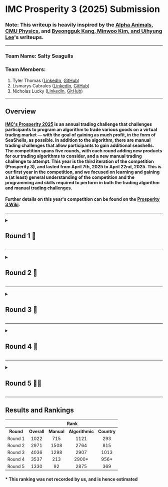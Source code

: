 # IMC Prosperity 3 (2025) Submission
### Note: This writeup is heavily inspired by the [Alpha Animals](https://github.com/CarterT27/imc-prosperity-3), [CMU Physics](https://github.com/chrispyroberts/imc-prosperity-3), and [Byeongguk Kang, Minwoo Kim, and Uihyung Lee](https://github.com/pe049395/IMC-Prosperity-2024)'s writeups.
---
### Team Name: Salty Seagulls

### Team Members:
1. Tyler Thomas ([LinkedIn](https://www.linkedin.com/in/tyler-b-thomas/), [GitHub](https://github.com/TylerThomas6))
2. Lismarys Cabrales ([LinkedIn](https://www.linkedin.com/in/lismaryscabrales/), [GitHub](https://github.com/ikozmicx))
3. Nicholas Lucky ([LinkedIn](https://www.linkedin.com/in/nicholas-lucky/), [GitHub](https://github.com/Nicholas-Lucky))
---
## Overview
#### [IMC's Prosperity 2025](https://prosperity.imc.com/) is an annual trading challenge that challenges participants to program an algorithm to trade various goods on a virtual trading market — with the goal of gaining as much profit, in the form of SeaShells, as possible. In addition to the algorithm, there are manual trading challenges that allow participants to gain additional seashells. The competition spans five rounds, with each round adding new products for our trading algorithms to consider, and a new manual trading challenge to attempt. This year is the third iteration of the competition (Prosperity 3), and lasted from April 7th, 2025 to April 22nd, 2025. This is our first year in the competition, and we focused on learning and gaining a (at least) general understanding of the competition and the programming and skills required to perform in both the trading algorithm and manual trading challenges.

#### Further details on this year's competition can be found on the [Prosperity 3 Wiki](https://imc-prosperity.notion.site/Prosperity-3-Wiki-19ee8453a09380529731c4e6fb697ea4).
---
<details>
<summary><h2>Round 1 🦑</h2></summary>

### Algorithmic Trading
#### As mentioned in [Round 1 of the wiki](https://imc-prosperity.notion.site/Round-1-19ee8453a09381d18b78cf3c21e5d916), Round 1 introduced us to our first three tradable products: `RAINFOREST_RESIN`, `KELP`, and `SQUID_INK`. These products seem to have varying levels of stability, with `RAINFOREST_RESIN` having relatively stable values, `KELP` having some variation, and `SQUID_INK` having the most volatility of the three products. `RAINFOREST_RESIN` has a position limit of `50`, `KELP` has a position limit of `50`, and `SQUID_INK` has a position limit of `50`.

#### We began with the [IMC_prototype.py](https://github.com/Nicholas-Lucky/IMC-Prosperity-3-Submission/blob/main/IMC_prototype.py) provided to us by Mark Brezina in the IMC Prosperity Discrod server. After learning the logic of the code, we experimented with different thresholds to buy and sell the tradable products. Realizing that our code needed to be adaptable, we attempted to store and track the sell orders that we encountered in a `sell_order_history` dictionary. We also created a `buy_order_history` dictionary to use alongside `sell_order_history` when calculating buy and sell thresholds for `SQUID_INK`, as suggested by Tyler Thomas. For `sell_order_history`, we would append the lowest sell order of the iteration, while we would append the highest buy order of the iteration to `buy_order_history`. These dictionaries could then be converted into strings to be put in `traderData` and converted back to dictionaries at the start of future iterations.

```python
# In round_1.py

# At the start of the Trader class
sell_order_history = {}
buy_order_history = {}

if state.traderData != "":
    order_histories = string_to_list_of_dictionaries(state.traderData)
    sell_order_history = order_histories[0]
    buy_order_history = order_histories[1]

# ...perform calculations

# At the end of the Trader class
newData = []
newData.append(sell_order_history)
newData.append(buy_order_history)

traderData = str(newData)
```

#### In subsequent iterations, we took the average of the sell orders in `sell_order_history` for each product, and used this average as our threshold for buying and selling. For round 1, we actually ended up not using `buy_order_history` for calculating thresholds for `SQUID_INK`, I think because of time constraints.

```python
# In round_1.py

if product == "KELP":
    #acceptable_buy_price = get_average(sell_order_history[product])
    acceptable_sell_price = get_average(sell_order_history[product]) + 3
```

#### We also attempted to add slight offsets for the buy/sell thresholds for some products, which we hoped would allow us to sell a product at a higher price than what we bought the product for. While most of these offsets were hardcoded based on rough estimates for how volatile each product would be, we added an adaptable offset for `SQUID_INK`, as we felt that such an offset would benefit `SQUID_INK` the most due to the product's high volatility. This adaptable offset was calculated by subtracting the 100th most recent sell order from the most recent sell order, dividing the difference by 6, and taking the absolute value. This result was then added to the threshold to sell, with the idea being that:
1. Quickly rising sell orders should raise our threshold to sell, potentially allowing us to sell `SQUID_INK` at higher prices
2. Stagnating sell orders should maintain our threshold to sell as it is
3. Quickly falling sell orders should also raise our threshold to sell, as we would not want to sell `SQUID_INK` at these prices

```python
# In round_1.py

# In hindsight, index_one and index_two probably should've been switched, but it still be fine given the absolute value 
index_one = 0
index_two = 99
if len(sell_order_history[product]) < 100:
    index_two = len(sell_order_history[product]) - 1

sell_offset = (sell_order_history[product][index_one] - sell_order_history[product][index_two]) / 6
if sell_offset < 0:
    sell_offset *= -1

# ...later in the code...
if product == "SQUID_INK":
    # ...
    acceptable_sell_price = sell_order_ave + sell_offset
```

#### For the first iteration of the `Trader` class, we hardcoded many of the thresholds for all three products. We originally wanted these hardcoded values to only be used in the first iteration, however we found that they provided us with more profit when used in future iterations as well. As a result, assuming that the historical data given would reflect on the final submission data (which we later learned is not the case), we ended up sticking with these hardcoded values for many of our thresholds.

```python
# In round_1.py

# "RAINFOREST_RESIN" price, hardcoded for now
acceptable_buy_price = 9999  # Participant should calculate this value
acceptable_sell_price = 10001  # Participant should calculate this value

if product == "SQUID_INK":
    acceptable_buy_price = 1950
    acceptable_sell_price = 1970

elif product == "KELP":
    acceptable_buy_price = 2030
    acceptable_sell_price = 2032

# ...later in the code; we commented out the lines for calculating thresholds
#if product == "RAINFOREST_RESIN":
#acceptable_buy_price = get_average(sell_order_history[product]) - 2
#acceptable_sell_price = get_average(sell_order_history[product]) + 1
```

#### These are the results of our Round 1 algorithm:

![round_1_algorithm_results_1](https://github.com/Nicholas-Lucky/IMC-Prosperity-3-Submission/blob/main/readme_embeds/round_1_algorithm_results_1.gif)
![round_1_algorithm_results_2](https://github.com/Nicholas-Lucky/IMC-Prosperity-3-Submission/blob/main/readme_embeds/round_1_algorithm_results_2.gif)

#### While we did gain profit from our algorithm, we recognized that some of our buy and sell thresholds were still hardcoded for some of the products. As a result, we attempted to make our thresholds and algorithms more adaptable in future rounds.

### Manual Trading
#### As mentioned in [Round 1 of the wiki](https://imc-prosperity.notion.site/Round-1-19ee8453a09381d18b78cf3c21e5d916), the manual trading challenge for Round 1 was a series of currency trades that we needed to. We began with 500,000 SeaShells, with SeaShells as our starting currency, and we needed to trade this initial amount to different currencies before ending with a trade back to SeaShells. We amount we get from trading to another currency is determined by the multiplier of the trade, as determined by:

| Products/Currencies | Snowballs | Pizzas | Silicon Nuggets | SeaShells |
|:-------------------:|:---------:|:------:|:---------------:|:---------:|
| Snowballs           | 1         | 1.45   | 0.52            | 0.72      |
| Pizzas              | 0.7       | 1      | 0.31            | 0.48      |
| Silicon Nuggets     | 1.95      | 3.1    | 1               | 1.49      |
| SeaShells           | 1.34      | 1.98   | 0.64            | 1         |

#### ^^ For example, if we have 500,000 SeaShells and trade to Pizzas, we will receive 500,000 x 1.98 = 990,000 Pizzas

#### Our goal is to perform 5 trades (with the 5th trade being back to SeaShells) that will ideally net us a profit in SeaShells — the general format is shown below. It is worth noting that we are allowed to trade a currency into the same currency (the resulting multiplier would be 1), and we are allowed to trade into a specific currency more than once.

| Initial Currency | Currency to Trade to |
|:----------------:|:--------------------:|
| SeaShells        | product_1            |
| product_1        | product_2            |
| product_2        | product_3            |
| product_3        | product_4            |
| product_4        | SeaShells            |

#### Our work for this round's manual trading can be viewed in [round_1_manual_trading.py](https://github.com/Nicholas-Lucky/IMC-Prosperity-3-Submission/blob/main/round_1/round_1_manual_trading.py). Assuming that the 5th trade will always be to SeaShells, we would essentially have 4 trades, each of which has 4 possible currencies to choose from. As a result, we assumed there would be a maximum of 4<sup>4</sup> = 256 possible "paths" for this challenge. Hence, we felt that it was possible to use brute force to determine the optimal series of trades that would yield the highest number of SeaShells. After fixing errors identified by Tyler Thomas, our round_1_manual_trading.py yielded the following path:

![round_1_manual_code_output](https://github.com/Nicholas-Lucky/IMC-Prosperity-3-Submission/blob/main/readme_embeds/round_1_manual_code_output.jpg)

#### ^^ With a revenue of 544,340.16 SeaShells, and an initial amount of 500,000 SeaShells, our profit from this series of trades would be 544,340.16 - 500,000 = 44,340.16 SeaShells

#### These are the results of our Round 1 manual trading challenge:

![round_1_manual_results_1](https://github.com/Nicholas-Lucky/IMC-Prosperity-3-Submission/blob/main/readme_embeds/round_1_manual_results_1.gif)
![round_1_manual_results_2](https://github.com/Nicholas-Lucky/IMC-Prosperity-3-Submission/blob/main/readme_embeds/round_1_manual_results_2.jpg)
![round_1_manual_results_3](https://github.com/Nicholas-Lucky/IMC-Prosperity-3-Submission/blob/main/readme_embeds/round_1_manual_results_3.jpg)

#### ^^ It seems that the number 1 team in Manual after Round 1, RBQ, also had a profit of 44,340 SeaShells, which supports the claim that we seemed to have submitted the optimal series of trades for Round 1's manual trading challenge.
</details>

---
<details>
<summary><h2>Round 2 🥐</h2></summary>

### Algorithmic Trading
#### As mentioned in [Round 2 of the wiki](https://imc-prosperity.notion.site/Round-2-19ee8453a09381a580cdf9c0468e9bc8), Round 2 introduced us to 5 new tradeable products: `CROISSANTS`, `JAMS`, `DJEMBES`, `PICNIC_BASKET1`, and `PICNIC_BASKET2`. `PICNIC_BASKET1` and `PICNIC_BASKET2` are a little different in that they contain multiple products: `PICNIC_BASKET1` contains 6 `CROISSANTS`, 3 `JAMS`, and 1 `DJEMBES`, while `PICNIC_BASKET2` contains 4 `CROISSANTS` and 2 `JAMS`.

#### `CROISSANTS` has a position limit of `250`, `JAMS` has a position limit of `350`, `DJEMBES` has a position limit of `60`, `PICNIC_BASKET1` has a position limit of `60`, and `PICNIC_BASKET2` has a position limit of `100`.

#### We used a similar strategy for the `CROISSANTS`, `JAMS`, and `DJEMBES`, using the average of the `sell_order_history` for our buy and sell offsets alongside some offsets to ideally allow buying at lower prices and selling at higher prices. For the thresholds to sell, we used the same adaptable offset calculations that were used for `SQUID_INK`.

```python
# In round_2.py

if product == "CROISSANTS":
    acceptable_buy_price = get_average(sell_order_history[product]) - 4
    acceptable_sell_price = get_average(sell_order_history[product]) + sell_offset

if product == "DJEMBES":
    acceptable_buy_price = get_average(sell_order_history[product]) - 4
    acceptable_sell_price = get_average(sell_order_history[product]) + sell_offset

if product == "JAMS":
    acceptable_buy_price = get_average(sell_order_history[product]) - 4
    acceptable_sell_price = get_average(sell_order_history[product]) + sell_offset
```

#### We also used a similar strategy for `PICNIC_BASKET1` and `PICNIC_BASKET2`, however, instead of using the `sell_order_history` of `PICNIC_BASKET1` and `PICNIC_BASKET2`, we broke the baskets down into the individual products they contained. The thresholds for `PICNIC_BASKET1` would be calculated by summing the `sell_order_history` average of `CROISSANTS` multiplied by 6, the `sell_order_history` average of `JAMS` multiplied by 3, and the `sell_order_history` average of `DJEMBES`. The thresholds for `PICNIC_BASKET2` would be calculated by summing the `sell_order_history` average of `CROISSANTS` multiplied by 4 and the `sell_order_history` average of `JAMS` multiplied by 2.

```python
# In round_2.py

if product == "PICNIC_BASKET1":
    croissants = (get_average(sell_order_history["CROISSANTS"])) * 6
    jams = (get_average(sell_order_history["JAMS"])) * 3
    djembe = get_average(sell_order_history["DJEMBES"])

    acceptable_buy_price = croissants + jams + djembe - 5
    acceptable_sell_price = acceptable_buy_price + sell_offset

if product == "PICNIC_BASKET2":
    croissants = (get_average(sell_order_history["CROISSANTS"])) * 4
    jams = (get_average(sell_order_history["JAMS"])) * 2

    acceptable_buy_price = croissants + jams - 5
    acceptable_sell_price = acceptable_buy_price + sell_offset
```

#### We also attempted to add "crash detectors" that can be used to warn the algorithm of an incoming crash. We discussed two possible "crash detectors" to implement:
1. If incoming prices for a product are significantly higher than the historical average, be ready to sell everything we have for that product
2. If incoming prices for a product are significantly lower than prices some number of iterations ago (for example, 5 iterations ago), be ready to sell everything we have for that product

#### We decided that our "crash detectors" should follow the first implementation (point 1), as, while recognizing the possibility of missing the potential upsides of continuously rising trends, it would be ideal for our algorithm to be proactive rather than reactive. As a result, we added four conditions to compare incoming prices and, in the event of one of these conditions being true, signal the algorithm to sell all it currently has for a given product.

```python
# In round_2.py

# Condition 1: Sell order is slightly higher than a recent average (small-dip checker)
# Condition 2: Sell order is too high above the historical average (big-dip checker)
# Condition 3: Sell order of PICNIC_BASKET1 and PICNIC_BASKET2 is slightly higher than a recent average (small-dip checker)
# Condition 4: Sell order of DJEMBES is slightly higher than a recent average (small-dip checker)
# Condition 5 (not used): Sell order is too low vs 5 sell orders ago

# ...later in the code...
if ((condition_one or condition_two or condition_three or condition_four or condition_five) and (sell_order_history.get(product) is not None)):
    # Sell everything for that product
```

#### We also attempted to work with the current positions and position limits of the products, however, due to time constraints, we were not able to implement relevant functionality that we found meaningful. We were able to begin implementation to track current positions for our products, and store these values in `traderData` for future iterations.

```python
# In round_2.py

current_positions = {}

if state.traderData != "":
    order_histories = convert_trading_data(state.traderData)
    # ...
    current_positions = order_histories[2]

# ...

position = 0
    if current_positions.get(product) is not None:
        position = current_positions[product]
    else:
        current_positions[product] = 0

# ...

if int(best_bid) > acceptable_sell_price:
    # Sell some of the product
    # ...
    position -= best_bid_amount

# ...

newData = []
# ...
newData.append(current_positions)

# String value holding Trader state data required. 
# It will be delivered as TradingState.traderData on next execution.
traderData = str(newData)
```

#### Regarding the previous products in Round 1, we attempted to make our algorithm more adaptable by uncommenting our `sell_order_history` averages, allowing the buy and sell thresholds of `RAINFOREST_RESIN`, `KELP`, and `SQUID_INK` to be mainly influenced by previous sell orders; we left hardcoded offsets for some of the thresholds, however. We hope that this change will allow our algorithm to perform in more scenarios than if we solely relied on hardcoded values, despite their performance in Round 1.

```python
# In round_2.py

if product == "RAINFOREST_RESIN":
    acceptable_buy_price = get_average(sell_order_history[product]) - 1   # Influenced by sell_order_history, -1 is still hardcoded
    acceptable_sell_price = get_average(sell_order_history[product]) + 1  # Influenced by sell_order_history, -1 is still hardcoded

if product == "KELP":
    acceptable_buy_price = get_average(sell_order_history[product])       # Influenced by sell_order_history
    acceptable_sell_price = get_average(sell_order_history[product]) + 3  # Influenced by sell_order_history, -3 is still hardcoded
```

#### These are the results of our Round 2 algorithm:

![round_2_algorithm_results_1](https://github.com/Nicholas-Lucky/IMC-Prosperity-3-Submission/blob/main/readme_embeds/round_2_algorithm_results_1.gif)
![round_2_algorithm_results_2](https://github.com/Nicholas-Lucky/IMC-Prosperity-3-Submission/blob/main/readme_embeds/round_2_algorithm_results_2.gif)

#### ^^ Currently, we suspect a possible reason for this downward trend in profit could be due to faulty "crash detector" logic or implementation or both.

### Manual Trading
#### As mentioned in [Round 2 of the wiki](https://imc-prosperity.notion.site/Round-2-19ee8453a09381a580cdf9c0468e9bc8), the manual trading challenge for Round 2 presented 10 shipping containers, each of which contains a base amount of 10,000 SeaShells, a set multiplier, and some number of inhabitants — all of which will be used to calculate the final amount of SeaShells. The final amount of SeaShells awarded by a crate will also depend on the percentage of participants who choose the crate. The 10 shipping containers are presented below, with each table element (except the empty elements) representing a crate:

| x80 Multiplier, 6 Inhabitants  | x37 Multiplier, 6 Inhabitants |                               |
|:------------------------------:|:-----------------------------:|:-----------------------------:|
| x10 Multiplier, 1 Inhabitant   | x31 Multiplier, 2 Inhabitants | x17 Multiplier, 1 Inhabitant  |
| x90 Multiplier, 10 Inhabitants | x50 Multiplier, 4 Inhabitants |                               |
| x20 Multiplier, 2 Inhabitants  | x73 Multiplier, 4 Inhabitants | x89 Multiplier, 8 Inhabitants |

#### The formula for the final amount of SeaShells awarded by the crate is as follows:
#### $\text{Final Amount}=\frac{10,000 * \text{Multiplier}}{\text{Inhabitants} + (\text{Participant Pick Percentage} * 100)}$

#### ^^ As an example, if we pick the crate on the top left of the table (x80 Multiplier, 6 Inhabitants). If, at the end of the round, we find that 5% of the participants picked this crate, the amount of SeaShells awarded to us from this crate would be:
#### $\text{Final Amount}=\frac{10,000 * 80}{6 + (0.05 * 100)}=\frac{800,000}{6 + 5}=\frac{800,000}{11}\approx72727.2727\text{ SeaShells}$

#### In this manual trading challenge, we may open up to 2 shipping containers, with the first container being free to pick, and the second container costing an initial fee of 50,000 SeaShells. Our goal is to award ourselves with the most number of SeaShells possible from these crates.

#### Given that the first crate is free to pick, we focused on the possibility of picking a second crate, which is riskier due to its initial 50,000 SeaShell fee. In order for a second crate to be profitable, the final amount of SeaShells it awards to us would need to have at least 50,000 to offset the initial fee. In other words:
#### $\frac{10,000 * \text{Multiplier}}{\text{Inhabitants} + (\text{Participant Pick Percentage} * 100)}\ge50,000$

#### Rearranging the equation gives us:
#### $10,000 * \frac{\text{Multiplier}}{\text{Inhabitants} + (\text{Participant Pick Percentage} * 100)}\ge50,000$
#### $\frac{\text{Multiplier}}{\text{Inhabitants} + (\text{Participant Pick Percentage} * 100)}\ge\frac{50,000}{10,000}$
#### $\frac{\text{Multiplier}}{\text{Inhabitants} + (\text{Participant Pick Percentage} * 100)}\ge5$

#### We interpreted this to mean that the initial multiplier of the crate will be divided by the sum of the number of inhabitants and the participant pick percentage. This quotient will be the "final multiplier" that multiplies with the crate's base amount of 10,000 SeaShells to get the final amount of SeaShells awarded. As a result, we would want the "final multiplier" of the second crate to be greater than or equal to 5 to offset the initial fee of 50,000 SeaShells.

#### With all variables given to us except for the participant pick percentage, we can calculate the maximum participant pick percentage allowed for a crate to have a "final multiplier" of 5. Using [round_2_manual_trading.py](https://github.com/Nicholas-Lucky/IMC-Prosperity-3-Submission/blob/main/round_2/round_2_manual_trading.py), we found the following maximums for the crates:

![round_2_manual_code_output](https://github.com/Nicholas-Lucky/IMC-Prosperity-3-Submission/blob/main/readme_embeds/round_2_manual_code_output.jpg)
#### ^^ It is worth noting that adding these percentages up yields 58.4%, meaning that it is highly likely that most, if not all, of these crates will not be profitable as a second choice, depending on how the other 41.6% of crate picks are distributed.

#### After some discussion, we eventually decided to pick 2 crates, well aware of the risks of a second crate:
1. x80 Multiplier, 6 Inhabitants
2. x31 Multiplier, 2 Inhabitants

#### We chose the (x80 Multiplier, 6 Inhabitants) crate because we assume more participants would choose the (x90 Multiplier, 10 Inhabitants), (x89 Multiplier, 8 Inhabitants), and (x73 Multiplier, 4 Inhabitants) crates. Hence, we hoped that the maximum participant pick percentage of 10% was feasible. We chose the (x31 Multiplier, 2 Inhabitants) crate because we wanted to pick a crate that had a lower multiplier, and we guessed that the (x10 Multiplier, 1 Inhabitant), (x20 Multiplier, 2 Inhabitants), (x17 Multiplier, 1 Inhabitant), (x37 Multiplier, 3 Inhabitants), and (x50 Multiplier, 4 Inhabitants) crates would have their maximum participant pick percentages exceeded.

#### These are the results of our Round 2 manual trading challenge:

![round_2_manual_results_1](https://github.com/Nicholas-Lucky/IMC-Prosperity-3-Submission/blob/main/readme_embeds/round_2_manual_results_1.gif)
![round_2_manual_results_2](https://github.com/Nicholas-Lucky/IMC-Prosperity-3-Submission/blob/main/readme_embeds/round_2_manual_results_2.jpg)

#### Both of our crates awarded us with around 33,000 to 34,000 SeaShells each. With an initial fee of 50,000 SeaShells for the second crate, it seems that we would have finished the manual trading challenge with more SeaShells if we had only chosen one crate. It is also worth nothing that the final distribution of crate picks was provided to us in [Round 4 of the wiki](https://imc-prosperity.notion.site/Round-4-19ee8453a0938112aa5fd7f0d060ffe6):

![round_2_manual_results_3](https://github.com/Nicholas-Lucky/IMC-Prosperity-3-Submission/blob/main/readme_embeds/round_2_manual_results_3.jpg)

#### ^^ Only the (x10 Multiplier, 1 Inhabitant) and (x20 Multiplier, 2 Inhabitants) crates ended up being profitable as second choices, which we did not expect, as we assumed that they would have had enough picks to have their maximum participant pick percentages exceeded; overall, these crates seemed to risky for us to choose at the time, so a more likely change we could have made to increase our profit is to only choose one crate and forgo the second crate and the 50,000 SeaShell fee.
</details>

---
<details>
<summary><h2>Round 3 🌋</h2></summary>

### Algorithmic Trading
#### As mentioned in [Round 3 of the wiki](https://imc-prosperity.notion.site/Round-3-19ee8453a093811082dbcdd1f6c1cd0f), Round 3 introduced us to the following six tradable products: `VOLCANIC_ROCK_VOUCHER_9500`, `VOLCANIC_ROCK_VOUCHER_9750`, `VOLCANIC_ROCK_VOUCHER_10000`, `VOLCANIC_ROCK_VOUCHER_10250`, `VOLCANIC_ROCK_VOUCHER_10500`, and `VOLCANIC_ROCK`. `VOLCANIC_ROCK_VOUCHER_9500`, `VOLCANIC_ROCK_VOUCHER_9750`, `VOLCANIC_ROCK_VOUCHER_10000`, `VOLCANIC_ROCK_VOUCHER_10250`, and `VOLCANIC_ROCK_VOUCHER_10500` are vouchers that grant us the ability to buy `VOLCANIC_ROCK` at a given price; this price is called the strike price, which we guessed meant that, for example, `VOLCANIC_ROCK_VOUCHER_9500` allows us to buy `VOLCANIC_ROCK` at 9,500 SeaShells. These vouchers also have expiration dates, however it seems that their expiration dates outlast all 5 rounds of the IMC Prosperity 3 competition, meaning that we do not need to worry about expiration dates for this year's competition; expiration dates may ceratinly be a factor in next year's competition, however.

#### The position limit for `VOLCANIC_ROCK` is `400`, the position limit for `VOLCANIC_ROCK_VOUCHER_9500` is `200`, the position limit for `VOLCANIC_ROCK_VOUCHER_9750` is `200`, the position limit for `VOLCANIC_ROCK_VOUCHER_10000` is `200`, the position limit for `VOLCANIC_ROCK_VOUCHER_10250` is `200`, the position limit for `VOLCANIC_ROCK_VOUCHER_10500` is `200`.

#### Tyler Thomas quickly pointed out that the vouchers to buy `VOLCANIC_ROCK` are similar to real-life options in trading. Due to inexperience and time constraints, we were not able to implement a meaningful strategy to trade the vouchers and `VOLCANIC_ROCK` as if they were options, at least to our knowledge. Instead, we traded the vouchers and `VOLCANIC_ROCK` as tradable products:

``` python
# In round_3.py

if product == "VOLCANIC_ROCK":
    acceptable_buy_price = get_average(sell_order_history[product]) - sell_offset
    acceptable_sell_price = get_average(sell_order_history[product]) + sell_offset

if product == "VOLCANIC_ROCK_VOUCHER_9500":
    acceptable_buy_price = get_average(sell_order_history[product]) - sell_offset
    acceptable_sell_price = get_average(sell_order_history[product]) + sell_offset

if product == "VOLCANIC_ROCK_VOUCHER_9750":
    acceptable_buy_price = get_average(sell_order_history[product]) - sell_offset
    acceptable_sell_price = get_average(sell_order_history[product]) + sell_offset

if product == "VOLCANIC_ROCK_VOUCHER_10000":
    acceptable_buy_price = get_average(sell_order_history[product]) - sell_offset
    acceptable_sell_price = get_average(sell_order_history[product]) + sell_offset

if product == "VOLCANIC_ROCK_VOUCHER_10250":
    acceptable_buy_price = get_average(sell_order_history[product]) - sell_offset
    acceptable_sell_price = get_average(sell_order_history[product]) + sell_offset

if product == "VOLCANIC_ROCK_VOUCHER_10500":
    acceptable_buy_price = get_average(sell_order_history[product]) - sell_offset
    acceptable_sell_price = get_average(sell_order_history[product]) + sell_offset
```

#### We also attempted to tweak the "crash detectors" to be less sensitive, as we suspected that the "crash detectors" may have signaled our algorithm to sell everything for a given product too frequently, especially at lower prices. In addition, we changed the `sell_offset` calculations to only include the most recent sell order and the 10th (previously 100th) most recent sell order.

```python
# In round_3.py

index_one = 0
index_two = 10
if len(sell_order_history[product]) < (index_two + 1):
    index_two = len(sell_order_history[product]) - 1

sell_offset = (sell_order_history[product][index_one] - sell_order_history[product][index_two]) / 3
if sell_offset < 0:
    sell_offset *= -1
```

#### These are the results of our Round 3 algorithm:

![round_3_algorithm_results_1](https://github.com/Nicholas-Lucky/IMC-Prosperity-3-Submission/blob/main/readme_embeds/round_3_algorithm_results_1.gif)
![round_3_algorithm_results_2](https://github.com/Nicholas-Lucky/IMC-Prosperity-3-Submission/blob/main/readme_embeds/round_3_algorithm_results_2.gif)

#### ^^ We suspect that possible reasons for this downward trend could include faulty logic and implementation for trading vouchers and `VOLCANIC_ROCK`, and continued faulty implementation for our "crash detectors".

### Manual Trading
#### As mentioned in [Round 3 of the wiki](https://imc-prosperity.notion.site/Round-3-19ee8453a093811082dbcdd1f6c1cd0f), the manual trading challenge for Round 3 presents us with an opportunity to trade Flippers with a group of Sea Turtles. Our goal is to offer 2 bids for Flippers that are at the best price for the Sea Turtles to accept; we think that it is not required to place 2 bids, however it is encouraged to place 2 bids. For these bids, each of the Sea Turtles will accept the lowest bid that is over their price, which can range from 160 to 200, and from 250 to 320. For our second bid, the Sea Turtles will trade if our bid is higher than the average of all second bids from all participants; if our bid is lower than the average of all second bids from all participants, then the probability of a Sea Turtle trading with us will be decreased. After these trades are made, we are able to sell our Flippers for 320 SeaShells each.

#### This round's manual trading challenge was mostly done by Tyler Thomas, in which he applied a Monte Carlo Simulation to find ideal bid amounts, and adjusted these numbers to be more conservative.

#### These are the results of our Round 3 manual trading challenge:

![round_3_manual_results_1](https://github.com/Nicholas-Lucky/IMC-Prosperity-3-Submission/blob/main/readme_embeds/round_3_manual_results_1.gif)
![round_3_manual_results_2](https://github.com/Nicholas-Lucky/IMC-Prosperity-3-Submission/blob/main/readme_embeds/round_3_manual_results_2.jpg)
![round_3_manual_results_3](https://github.com/Nicholas-Lucky/IMC-Prosperity-3-Submission/blob/main/readme_embeds/round_3_manual_results_3.gif)

#### ^^ It seems that both of our bids were higher than the participant averages, which might have meant that we were more likely to receive trades with the Sea Turtles and hence acquire more Flippers to sell.
</details>

---
<details>
<summary><h2>Round 4 🍪</h2></summary>

### Algorithmic Trading
#### As mentioned in [Round 4 of the wiki](https://imc-prosperity.notion.site/Round-4-19ee8453a0938112aa5fd7f0d060ffe6), Round 4 introduced us to the `MAGNIFICENT_MACARONS`, a tradable product whose value is dependent on multiple factors such as `transportFees`, `exportTariff`, `importTariff`, `sugarPrice`, and `sunlightIndex` — at least we assumed that these are factors that can influence the value of `MAGNIFICENT_MACARONS`. The wiki provided us with a hint that, if `sunlightIndex` went and remained below a threshold called the CriticalSunlightIndex (CSI), then `sugarPrice` and `MAGNIFICENT_MACARONS` prices would increase; otherwise, `sugarPrice` and `MAGNIFICENT_MACARONS` prices would maintain their respective fair values.

#### It is worth noting that it seems that `MAGNIFICENT_MACARONS` is the only newly-introduced tradable product this round; `transportFees`, `exportTariff`, `importTariff`, `sugarPrice`, and `sunlightIndex` are not tradable. In addition, we found that information regarding the `transportFees`, `exportTariff`, `importTariff`, `sugarPrice`, and `sunlightIndex` for a specific iteration was found in `state.observations.conversionObservations`; it seems that `state.observations.conversionObservations` contains the conversion observations for all products, including the `MAGNIFICENT_MACARONS`, so we would need to access the item in `state.observations.conversionObservations` with `"MAGNIFICENT_MACARONS"` as the key. Finally, it seems that it is possible to perform conversions with the `MAGNIFICENT_MACARONS`, with `MAGNIFICENT_MACARONS` having a conversion limit of `10`. Due to inexperience and time constraints, we decided not to attempt to interact with conversions for `MAGNIFICENT_MACARONS`.

#### `MAGNIFICENT_MACARONS` has a position limit of `75`.

#### At the end of Round 3 and the start of Round 4, we decided to refactor our code to make our `Trader` class easier to read and implement. We created a `Product` class to house the relevant information for each of our tradable products. We hope that this form of abstraction would allow for our `Trader` class to be more understandable and concise, especially if we needed to scroll through the class for a specific code snippet.

```python
# In round_4_experimental.py

class Product:
    def __init__(self, name, sell_order_history, buy_order_history, current_position):
        # Name
        self.name = name

        # Sell order history
        self.sell_order_history = sell_order_history
        self.sell_order_average = get_average(self.sell_order_history)

        # Buy order history
        self.buy_order_history = buy_order_history
        self.buy_order_average = get_average(self.buy_order_history)

        # Mid Price
        self.average_mid_price = (self.sell_order_average + self.sell_order_average) / 2

        # Position information
        self.position = current_position
        self.position_limit = get_position_limits()[name]

        # Default buy and sell thresholds
        self.default_offset = self.calculate_offset(10, 3)
        self.current_offset = self.default_offset
        self.acceptable_buy_price = self.average_mid_price - self.default_offset
        self.acceptable_sell_price = self.average_mid_price + self.default_offset

    # Other functionality and methods for the Product class...
```

#### We also created a `Macaron` child class that inherits the general setup of the `Product` class and houses additional information and calculations specific to the `MAGNIFICENT_MACARONS` product. In hindsight, it does seem that we ended up not using any of the `Product` class functionality in the `Macaron` child class, so it may have been optional for the `Macaron` class to be a child class.

```python
# In round_4_experimental.py

class Macaron(Product):
    def __init__(self, name, sell_order_history, buy_order_history, current_position, observation_info_history, current_observation_info):
        #super().__init__(name, sell_order_history, buy_order_history, current_position)  # Commented out

        # Add the initializer logic...
```

#### To further support the abstraction of our products' information in the `Trader` class, we created a function called `initialize_product_information()` to return a dictionary that houses the product names as keys and a respective `Product` or `Macaron` (for `MAGNIFICENT_MACARONS`) class as values. We were also able to use `initialize_product_information()` to set the buy and sell thresholds for `PICNIC_BASKET1` and `PICNIC_BASKET2` based on our previous calculations with the products contained in these baskets, and manually set offsets for the thresholds.

```python
# In round_4_experimental.py

def initialize_product_information(products, sell_order_history, buy_order_history, current_positions, observation_info_history, current_observation_info):
    product_info = {}
    for product in products:
        if product == "MAGNIFICENT_MACARONS":
            product_info["MAGNIFICENT_MACARONS"] = Macaron(product, sell_order_history[product], buy_order_history[product], current_positions[product], observation_info_history, current_observation_info)
            continue
        product_info[product] = Product(product, sell_order_history[product], buy_order_history[product], current_positions[product])
    
    # Set picnic basket buy and sell thresholds
    # ...

    # Manual offset adjustments
    # ...

    # Return the products' information
    return product_info
```

#### For calculating the buy and sell thresholds for the `MAGNIFICENT_MACARONS` in particular, we began by keeping track of both the product's `sell_order_history` and `buy_order_history`, which we used to calculate the averages of the histories, and these average of the 2 averages, which we called the `historical_average_mid_price`. From there, we also kept track of the possible factors influencing the value of `MAGNIFICENT_MACARONS` (`transportFees`, `exportTariff`, `importTariff`, `sugarPrice`, and `sunlightIndex`) through `state.observations.conversionObservations`. From this, we were able to build an `observation_info_history`, similar to how we built `sell_order_history` and `buy_order_history`, to compare with the current values of the factors during an iteration.

```python
# In round_4_experimental.py
# In the Trader class

macaron_state = state.observations.conversionObservations["MAGNIFICENT_MACARONS"]

# Initialize product information
products = initialize_product_information(PRODUCT_NAMES, sell_order_history, buy_order_history, current_positions, previous_macaron_information, macaron_state)

previous_macaron_information["askPrice"].append(macaron_state.askPrice)
previous_macaron_information["bidPrice"].append(macaron_state.bidPrice)
previous_macaron_information["exportTariff"].append(macaron_state.exportTariff)
previous_macaron_information["importTariff"].append(macaron_state.importTariff)
previous_macaron_information["sugarPrice"].append(macaron_state.sugarPrice)
previous_macaron_information["sunlightIndex"].append(macaron_state.sunlightIndex)
previous_macaron_information["transportFees"].append(macaron_state.transportFees)
```

#### Given the historical values of `transportFees`, `exportTariff`, `importTariff`, `sugarPrice`, and `sunlightIndex`, we calculated the values' mean and standard deviations. We then used the current values (of a current iteration) of `transportFees`, `exportTariff`, `importTariff`, `sugarPrice`, and `sunlightIndex` to calculate the normalized values of these current values using the following formula:

#### $x_{normalized}=\frac{x-\text{Mean}}{\text{Standard Deviation}}$

```python
# In round_4_experimental.py
# In the Macaron class

self.export_tariff = current_observation_info.exportTariff
self.import_tariff = current_observation_info.importTariff
self.sugar_price = current_observation_info.sugarPrice
self.sunlight = current_observation_info.sunlightIndex
self.transport_fees = current_observation_info.transportFees

# ...

self.normalized_export_tariff = 0
if self.historical_export_tariff_std != 0:
    self.normalized_export_tariff = (self.export_tariff - self.historical_export_tariff_mean) / self.historical_export_tariff_std

# ^^ similar normalization calculations done for the rest of the factors
```

#### We then took a weighted sum of these normalized values, which we used as both our buy and sell thresholds for `MAGNIFICENT_MACARONS`.

```python
# In round_4_experimental.py
# In the Macaron class

self.MVI_multiplier = (self.normalized_export_tariff * self.export_tariff_weight) + \
                      (self.normalized_import_tariff * self.import_tariff_weight) + \
                      (self.normalized_sugar_price * self.sugar_price_weight) + \
                      (self.normalized_sunlight * self.sunlight_weight) + \
                      (self.normalized_transport_fees * self.transport_fees_weight)

self.hybrid_average_mid_price = (0.3 * self.historical_average_mid_price) + (0.7 * self.current_average_mid_price)
self.acceptable_buy_price = self.hybrid_average_mid_price * self.MVI_multiplier
self.acceptable_sell_price = self.acceptable_buy_price
```

#### The weights for the factors are as follows:

```python
# In round_4_experimental.py
# In the Macaron class

self.export_tariff_weight = 0.1
self.import_tariff_weight = 0.1
self.sugar_price_weight = 0.1
self.sunlight_weight = -0.4
self.transport_fees_weight = 0.1
```

#### ^^ These weights are currently hardcoded, and were chosen so that `sunlightIndex` would have a greater impact on the value of `MAGNIFICENT_MACARONS` than the rest of the factors, given the hint provided by the competition; `self.sunlight_weight` was set to `-0.4` instead of `0.4` because, if the hint is accurate, a low enough `sunlightIndex` could cause higher `MAGNIFICENT_MACARONS` prices — implying a negative relationship between `sunlightIndex` and `MAGNIFICENT_MACARONS`.

#### Regarding our past products, we found through [round_4_resin_only.py](https://github.com/Nicholas-Lucky/IMC-Prosperity-3-Submission/blob/main/round_4/round_4_resin_only.py) that using both a `sell_order_history` and `buy_order_history` to calculate the buy and sell thresholds allowed us to achieve noticeably more profits from `RAINFOREST_RESIN` than with just `sell_order_history`. As a result, we decided to add this change to all the past products. We would track previous buy orders in `buy_order_history`, similarly to how we tracked previous sell orders in `sell_order_history`. In calculating the buy and sell thresholds of a product, we would then take the averages of `sell_order_history` and `buy_order_history`, and find the average of these two averages.

```python
# In round_4_resin_only.py

class Product:
    def __init__(self, name, sell_order_history, buy_order_history, current_position):
        # ...
        
        self.acceptable_buy_price = (self.sell_order_average + self.buy_order_average) / 2 - self.default_offset
        self.acceptable_sell_price = (self.sell_order_average + self.buy_order_average) / 2 + self.default_offset

# ...

def initialize_product_information(products, sell_order_history, buy_order_history, current_positions):
    # ...
    
    product_info["RAINFOREST_RESIN"].set_buy_price_offset(0)
    product_info["RAINFOREST_RESIN"].set_sell_price_offset(0)

# ...

# In the Trader class
best_bid, best_bid_amount = get_highest_buy_order(list(order_depth.buy_orders.items()))
update_buy_order_history(buy_order_history, product, best_bid)

# ...

newData = []
newData.append(sell_order_history)
newData.append(buy_order_history)  # buy_order_history is included in traderData
newData.append(current_positions)

# String value holding Trader state data required. 
# It will be delivered as TradingState.traderData on next execution.
traderData = str(newData)
```

#### These are the results of our Round 4 algorithm:

![round_4_algorithm_results_1](https://github.com/Nicholas-Lucky/IMC-Prosperity-3-Submission/blob/main/readme_embeds/round_4_algorithm_results_1.gif)
![round_4_algorithm_results_2](https://github.com/Nicholas-Lucky/IMC-Prosperity-3-Submission/blob/main/readme_embeds/round_4_algorithm_results_2.jpg)

#### This was a very unexpected result on our end. Looking at the submission logs, we found the following warning:

![round_4_algorithm_results_3](https://github.com/Nicholas-Lucky/IMC-Prosperity-3-Submission/blob/main/readme_embeds/round_4_algorithm_results_3.jpg)

#### We assumed that this warning was the main issue preventing our code from running in the final submission. Hence, we made an effort to fix this error in the next round. We were not aware, however, of another error that took place in our submission, which occurred later in the submission logs:

![round_4_algorithm_results_4](https://github.com/Nicholas-Lucky/IMC-Prosperity-3-Submission/blob/main/readme_embeds/round_4_algorithm_results_4.jpg)

### Manual Trading
#### As mentioned in [Round 4 of the wiki](https://imc-prosperity.notion.site/Round-4-19ee8453a0938112aa5fd7f0d060ffe6), the manual trading challenge for Round 4 was a game of "Seal or No Seal", which was similar to the manual trading challenge for Round 2. In the challenge, a grid of suitcases was presented, with each suitcase containing a base amount of 10,000 SeaShells, a multiplier, and a predefined number of contestants we will need to share the SeaShells of the suitcase with. The final amount of SeaShells that will be awarded from a suitcase will also be influenced by the percentage of participants who pick that particular suitcase. We are able to choose up to 3 suitcases, with the first suitcase being free to pick, the second suitcase requiring an initial 50,000 SeaShell fee, and the third suitcase requiring an initial 100,000 SeaShell fee (if we remember correctly).

![round_4_manual](https://github.com/Nicholas-Lucky/IMC-Prosperity-3-Submission/blob/main/readme_embeds/round_4_manual.png)

#### The formula for calculating the final amount of SeaShells awarded from a suitcase remains identical to the formula used in the manual trading challenge of Round 2:
#### $\text{Final Amount}=\frac{10,000 * \text{Multiplier}}{\text{Inhabitants} + (\text{Participant Pick Percentage} * 100)}$

#### Our work for this round's manual trading challenge can be found in [round_4_manual_trading.py](https://github.com/Nicholas-Lucky/IMC-Prosperity-3-Submission/blob/main/round_4/round_4_manual_trading.py). Given that this manual trading challenge had more options to choose than the manual trading challenge of Round 2, we felt a lot more comfortable with picking a second suitcase, as we hoped that the participants' picks will be distributed enough across all the suitcases to leave many of the suitcases profitable as a second choice. Identical to the manual trading challenge of Round 2, the "final multiplier" needed for a suitcase to be profitable as a second choice needs to be greater than or equal to 5:
#### $\frac{\text{Multiplier}}{\text{Inhabitants} + (\text{Participant Pick Percentage} * 100)}\ge5$

#### Calculating the `max_percentage` of participants who can pick a suitcase for the suitcase to be profitable has a second choice, for all suitcases, yielded the following output:

![round_4_manual_code_output_1](https://github.com/Nicholas-Lucky/IMC-Prosperity-3-Submission/blob/main/readme_embeds/round_4_manual_code_output_1.jpg)

#### ^^ The maximum percentages for the suitcases sum up to around 125%, which we interpret as a certainty that there will exist at least one suitcase that is profitable as a second choice.

#### In attempting to narrow down the safest and most profitable suitcases, we graphed line graphs of the suitcases and their respective `max_percentage` of participants alongside the final distribution of crate picks from Round 2's manual trading challenge (given to us in [Round 4 of the wiki](https://imc-prosperity.notion.site/Round-4-19ee8453a0938112aa5fd7f0d060ffe6)). The x-axis of the graph is the displayed multiplier of the suitcases/crates, and the y-axis of the graph is the percentage of participants that are expected to/actually pick a particular suitcase/crate. We also attempted to account for the differences in scenarios between the two manual trading challenges by scaling the distribution of Round 2 crate picks to better fit the condition of the Round 4 suitcases.

```python
# In round_4_manual_trading.py

def scale_round_2_to_round_2(x_array, y_array):
    for i, j in enumerate(x_array):
        x_array[i] = (j * 10) / 9

    # Previously y_array[i] = (j * 5) / 11.807
    # Now j / 2 because we're guessing that with 2x more options, a Round 4 suitcase will have half as many picks as a Round 2 crate
    for i, j in enumerate(y_array):
        y_array[i] = (j / 2)
```

#### The unmodified line graphs are displayed in the graph titled _**Round 2 (RAW values) vs Round 4 (IDEAL)**_, while the modified line graphs are displayed in the graph titled _**Round 2 (SCALED values) vs Round 4 (IDEAL)**_.

![round_4_manual_code_output_2](https://github.com/Nicholas-Lucky/IMC-Prosperity-3-Submission/blob/main/readme_embeds/round_4_manual_code_output_2.jpg)
![round_4_manual_code_output_3](https://github.com/Nicholas-Lucky/IMC-Prosperity-3-Submission/blob/main/readme_embeds/round_4_manual_code_output_3.jpg)

#### ^^ We interpreted _**Round 2 (SCALED values) vs Round 4 (IDEAL)**_ to mean that, if participants picked suitcases the same way they picked the crates in Round 2's manual trading challenge, the following suitcases would be profitable as a second choice:
1. x10 Multiplier, 1 Contestant
2. x23 Multiplier, 2 Contestants
3. x30 Multiplier, 2 Contestants
4. x31 Multiplier, 2 Contestants
5. x37 Multiplier, 3 Contestants
6. x40 Multiplier, 3 Contestants
7. x41 Multiplier, 3 Contestants (optimal)
8. x47 Multiplier, 3 Contestants (optimal)
9. x50 Multiplier, 4 Contestants
10. x60 Multiplier, 4 Contestants
11. x70 Multiplier, 4 Contestants
12. x73 Multiplier, 4 Contestants
13. x89 Multiplier, 8 Contestants

#### From _**Round 2 (SCALED values) vs Round 4 (IDEAL)**_, it would seem that the suitcases with (x41 Multiplier, 3 Contestants) and (x47 Multiplier, 3 Contestants) are the safest and most profitable to pick. Tyler Thomas, however, pointed out that it is unlikely that the participants' picks will be identical to Round 2's manual trading challenge, and considered the possibility of participants now being less likely to pick suitcases with higher multipliers: in Round 2's manual trading challenge, the crates with the highest multipliers were the most frequently picked; with these crates turning out to not be profitable, participants may be less inclined to pick suitcases with higher multipliers in this round's manual trading challenge; if this is the case, suitcases with higher multipliers would be picked less frequently, while the rest of the suitcases would be picked more frequently; consequently, suitcases with higher multipliers would be the most profitable, while the suitcases with multipliers between 30-50, while still safe, would be less profitable than what our line graphs imply. After some discussion and consideration of both the line graphs and Tyler's remarks, we ended up choosing the following suitcases:
1. x89 Multiplier, 8 Contestants
2. x90 Multiplier, 10 Contestants

#### We also considered the possibility of choosing a third suitcase, however we quickly decided against such a choice, as we felt that it was very unlikely, even more so than the possibility of a second crate pick in Round 2's manual trading challenge, that any of the suitcases would be profitable as a third choice. This is supported by a slightly modified version of round_4_manual_trading.py, in which we changed `max_percent_to_be_profitable` from `5` to `10`; in hindsight, it seems that `max_percent_to_be_profitable` should have been renamed to `max_multiplier_to_be_profitable`.

#### $10,000 * \frac{\text{Multiplier}}{\text{Inhabitants} + (\text{Participant Pick Percentage} * 100)}\ge100,000$
#### $\frac{\text{Multiplier}}{\text{Inhabitants} + (\text{Participant Pick Percentage} * 100)}\ge\frac{100,000}{10,000}$
#### $\frac{\text{Multiplier}}{\text{Inhabitants} + (\text{Participant Pick Percentage} * 100)}\ge10$

![round_4_manual_code_output_4](https://github.com/Nicholas-Lucky/IMC-Prosperity-3-Submission/blob/main/readme_embeds/round_4_manual_code_output_4.jpg)

#### ^^ It is worth noting that, as supported by the code, the suitcases with (x100 Multiplier, 15 Contestants) and (x90 Multiplier, 10 Contestants) would not be profitable as a third choice regardless of how frequently they are picked, as their predefined number of contestants would be enough to reduce the multiplier below 10. As an example, if 0% of participants picked suitcase (x90 Multiplier, 10 Contestants), suitcase (x90 Multiplier, 10 Contestants) would have awarded 90,000 SeaShells, which is not enough to cover the initial 100,000 SeaShell fee of a third choice.
#### $\text{Final Amount}=\frac{10,000 * 90}{10 + (0 * 100)}$
#### $\text{Final Amount}=\frac{900,000}{10}$
#### $\text{Final Amount}=90,000\text{ SeaShells}<100,000\text{ SeaShells (Initial Fee)}$

#### These are the results of our Round 4 manual trading challenge:

![round_4_manual_results_1](https://github.com/Nicholas-Lucky/IMC-Prosperity-3-Submission/blob/main/readme_embeds/round_4_manual_results_1.gif)
![round_4_manual_results_2](https://github.com/Nicholas-Lucky/IMC-Prosperity-3-Submission/blob/main/readme_embeds/round_4_manual_results_2.jpg)

#### It is very clear that Tyler Thomas's predictions were correct.
</details>

---
<details>
<summary><h2>Round 5 🕵️‍♀️</h2></summary>

### Algorithmic Trading
#### As mentioned in [Round 5 of the wiki](https://imc-prosperity.notion.site/Round-5-19ee8453a0938154bd42d50839bbccee), Round 5 did not introduce any new tradable products. Instead, Round 5 introduced information on the counterparties we traded against, which the wiki mentioned can be found in the `OwnTrade` class.

#### Due to time constraints, we did not develop a meaningful strategy that used the counterparty information. Instead, we attempted to refine our existing algorithm and fix the errors that prevented our code from running in the final submission. As mentioned in Round 4, an error that we encountered in our final submission log involved a `RuntimeWarning`, in which it seemed that NumPy's `mean()` function was being called on empty lists, presumably on the first iteration of the `Trader` class when our product and `observation_info_history` histories are initially empty. Hence, we decided to set variables that used NumPy's `mean()` function to `0` when the relevant lists are empty.

```python
# In round_5.py
# In the Macaron class

self.historical_ask_price_mean = 0
if len(observation_info_history["askPrice"]) > 0:
    self.historical_ask_price_mean = mean(observation_info_history["askPrice"])

# ...

self.historical_ask_price_std = 0
if len(observation_info_history["askPrice"]) > 0:
    self.historical_ask_price_std = std(observation_info_history["askPrice"])
```

#### In addition, we adjusted our "crash detectors" to include both the `sell_order_history` and `buy_order_history` in their calculations, as opposed to only the `sell_order_history` previously, and slightly tweaked their thresholds. We hope that these changes could help make our "crash detectors" more stable and reasonable, especially as this change seems to have increased our overall profits in our submissions.

```python
# In round_5.py

def big_dip_checker(sell_order_history, buy_order_history, current_mid_price, multiplier):
    sell_average = get_average(sell_order_history)
    buy_average = get_average(buy_order_history)
    mid_average_value = (sell_average + buy_average) / 2

    return current_mid_price > (mid_average_value * multiplier)

def small_dip_checker(sell_order_history, buy_order_history, recents_length, current_mid_price, multiplier):
    # ...

    mid_recents_average = (sell_recents_average + buy_recents_average) / 2

    #print(f"recents_average: {recents_average}")

    return current_mid_price > (mid_recents_average * multiplier)
```

#### These are the results of our Round 5 algorithm:

![round_5_algorithm_results_1](https://github.com/Nicholas-Lucky/IMC-Prosperity-3-Submission/blob/main/readme_embeds/round_5_algorithm_results_1.gif)
![round_5_algorithm_results_2](https://github.com/Nicholas-Lucky/IMC-Prosperity-3-Submission/blob/main/readme_embeds/round_5_algorithm_results_2.jpg)

#### ^^ This, once again, was surprising to us, as we thought that the `RuntimeWarning` error was the sole reason for our algorithm previously not running. In hindsight, while the `RuntimeWarning` error no longer seems to be an issue in our algorithm, we did not end up fixing, or catching, another error in our algorithm, in which it seems that our algorithm would "time out". We currently have not implemented and tested possible fixes for this error, however, we suspect that this error might involve `observation_info_history` — as we may not have set a size limit for the history, causing the history to continuously append thousands of elements; this could explain why the algorithm did not seem to encounter errors during the first 4,000 iterations or so, as `observation_info_history` would have been smaller and easier to handle during these iterations.

![round_5_algorithm_results_3](https://github.com/Nicholas-Lucky/IMC-Prosperity-3-Submission/blob/main/readme_embeds/round_5_algorithm_results_3.jpg)

### Manual Trading
#### As mentioned in [Round 5 of the wiki](https://imc-prosperity.notion.site/Round-5-19ee8453a0938154bd42d50839bbccee), the manual trading challenge for Round 5 involves us trading in the West Archipelago exchange. Using an initial capital of 1,000,000 SeaShells, and information from the [Goldberg news source](https://github.com/Nicholas-Lucky/IMC-Prosperity-3-Submission/blob/main/round_5/goldberg_news_source.png), we needed to perform trades for an array of products: for each product, we needed to decide whether to buy or sell the product, and for what percentage of our initial capital. There is also a fee associated with each product we trade, which we found can be calculated using the following formula:
#### $\text{Fee}=120*\text{Percentage of our Initial Capital Used}*100$

#### ^^ For example, if we decided to buy Haystacks for 1% of our initial capital, the associated fee for such a trade would be:
#### $\text{Fee}=120*(0.01*100)$
#### $\text{Fee}=120\text{ SeaShells}$

#### The goal of this manual trading challenge is to perform the correct trades (buys and sells) with the optimal percentages for these products, and secure as much profit from these trades as we can. The products we will be trading are provided as follows. It is worth noting that it seems that the [Goldberg news source](https://github.com/Nicholas-Lucky/IMC-Prosperity-3-Submission/blob/main/round_5/goldberg_news_source.png) has a news section for each of the products to be traded.
1. Haystacks
2. Ranch sauce
3. Cacti Needle
4. Solar panels
5. Red Flags
6. VR Monocle
7. Quantum Coffee
8. Moonshine
9. Striped Shirts

#### Info on what we did
</details>

---
## Results and Rankings
<table>
    <tr align="center">
        <th></th>
        <th colspan="4">Rank</th>
    </tr>
    <tr align="center">
        <th>Round</th>
        <th>Overall</th>
        <th>Manual</th>
        <th>Algorithmic</th>
        <th>Country</th>
    </tr>
    <tr align="center">
        <td>Round 1</td>
        <td>1022</td>
        <td>715</td>
        <td>1121</td>
        <td>293</td>
    </tr>
    <tr align="center">
        <td>Round 2</td>
        <td>2971</td>
        <td>1508</td>
        <td>2764</td>
        <td>815</td>
    </tr>
    <tr align="center">
        <td>Round 3</td>
        <td>4036</td>
        <td>1298</td>
        <td>2907</td>
        <td>1013</td>
    </tr>
    <tr align="center">
        <td>Round 4</td>
        <td>3537</td>
        <td>213</td>
        <td>2900*</td>
        <td>956*</td>
    </tr>
    <tr align="center">
        <td>Round 5</td>
        <td>1330</td>
        <td>92</td>
        <td>2875</td>
        <td>369</td>
    </tr>
</table>

#### * This ranking was not recorded by us, and is hence estimated
